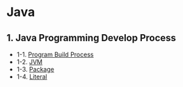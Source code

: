 # Java

## 1. Java Programming Develop Process

* 1-1. [Program Build Process](https://github.com/gimhanul/TIL/blob/master/Java/Java%20Program%20Develop%20Process/Program%20Build%20Process.md)
* 1-2. [JVM](https://github.com/gimhanul/TIL/blob/master/Java/Java%20Program%20Develop%20Process/Program%20Build%20JVM.md)
* 1-3. [Package](https://github.com/gimhanul/TIL/blob/master/Java/Java%20Program%20Develop%20Process/Package.md)
* 1-4. [Literal](https://github.com/gimhanul/TIL/blob/master/Java/Java%20Program%20Develop%20Process/Literal.md)